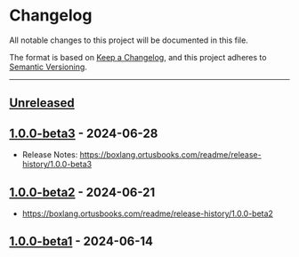 # Changelog

All notable changes to this project will be documented in this file.

The format is based on [Keep a Changelog](https://keepachangelog.com/en/1.0.0/),
and this project adheres to [Semantic Versioning](https://semver.org/spec/v2.0.0.html).

* * *

## [Unreleased]

## [1.0.0-beta3] - 2024-06-28

- Release Notes: <https://boxlang.ortusbooks.com/readme/release-history/1.0.0-beta3>

## [1.0.0-beta2] - 2024-06-21

- <https://boxlang.ortusbooks.com/readme/release-history/1.0.0-beta2>

## [1.0.0-beta1] - 2024-06-14

[Unreleased]: https://github.com/ortus-boxlang/BoxLang/compare/v1.0.0-beta3...HEAD

[1.0.0-beta3]: https://github.com/ortus-boxlang/BoxLang/compare/v1.0.0-beta2...v1.0.0-beta3

[1.0.0-beta2]: https://github.com/ortus-boxlang/BoxLang/compare/v1.0.0-beta2...v1.0.0-beta2

[1.0.0-beta1]: https://github.com/ortus-boxlang/BoxLang/compare/1430a77c4b547391692b935e5fe30a35e19b5ef4...v1.0.0-beta1

